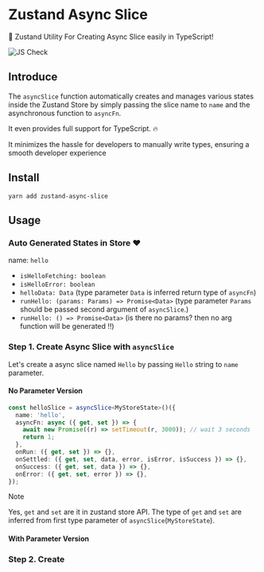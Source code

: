 # Zustand Async Slice

🦄 Zustand Utility For Creating Async Slice easily in TypeScript!

![JS Check](https://github.com/mym0404/zustand-async-slice/workflows/JS%20Check/badge.svg)

## Introduce

The `asyncSlice` function automatically creates and manages various states inside the Zustand Store by simply passing the slice name to `name` and the asynchronous function to `asyncFn`.

It even provides full support for TypeScript. 🔥

It minimizes the hassle for developers to manually write types, ensuring a smooth developer experience


## Install

```
yarn add zustand-async-slice
```

## Usage


### Auto Generated States in Store ♥️

name: `hello`

- `isHelloFetching: boolean`
- `isHelloError: boolean`
- `helloData: Data` (type parameter `Data` is inferred return type of `asyncFn`)
- `runHello: (params: Params) => Promise<Data>` (type parameter `Params` should be passed second argument of `asyncSlice`.)
- `runHello: () => Promise<Data>` (is there no params? then no arg function will be generated ‼️)

### Step 1. Create Async Slice with `asyncSlice`

Let's create a async slice named `Hello` by passing `Hello` string to `name` parameter.

#### No Parameter Version

```ts
const helloSlice = asyncSlice<MyStoreState>()({
  name: 'hello',
  asyncFn: async ({ get, set }) => {
    await new Promise((r) => setTimeout(r, 3000)); // wait 3 seconds
    return 1;
  },
  onRun: ({ get, set }) => {},
  onSettled: ({ get, set, data, error, isError, isSuccess }) => {},
  onSuccess: ({ get, set, data }) => {},
  onError: ({ get, set, error }) => {},
});
```

>[!NOTE]
> Yes, `get` and `set` are it in zustand store API.
> The type of `get` and `set` are inferred from first type parameter of `asyncSlice`(`MyStoreState`).

#### With Parameter Version





### Step 2. Create 
